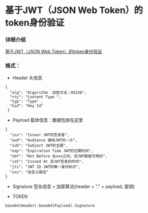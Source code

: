 # 基于JWT（JSON Web Token）的token身份验证

### 详细介绍
[基于JWT（JSON Web Token）的token身份验证](https://juejin.im/post/5ddf7f5ff265da05df4fbd1f)

### 格式：
* Header 头信息
```
{
  "alg": "Algorithm  加密方法：HS256",
  "cty": "Content Type ",
  "typ": "Type" ,
  "kid": "Key Id"
 }
```
* Payload  载体信息：数据包放在这里
```
{
  "iss": "Issuer JWT的签发者",
  "aud": "Audience 接收JWT的一方",
  "sub": "Subject JWT的主题",
  "exp": "Expiration Time JWT的过期时间",
  "nbf": "Not Before 在xxx之间，该JWT都是可用的",
  "iat": "Issued At 该JWT签发的时间",
  "jti": "JWT ID JWT的唯一身份标识",
  "xxx": "自定义属性"
}
```
* Signature 签名信息 = 加密算法(header + "." + payload, 密钥)

* TOKEN
```
base64(Header).base64(Payload).Signature
```